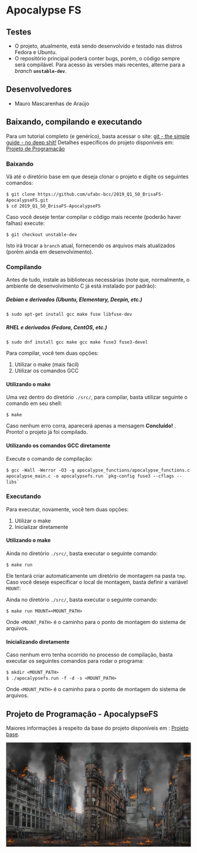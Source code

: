 # Apocalypse FS

## Testes

- O projeto, atualmente, está sendo desenvolvido e testado nas distros Fedora e Ubuntu.
- O repositório principal poderá conter bugs, porém, o código sempre será compilável. Para acesso às versões mais recentes, alterne para a *branch* **`unstable-dev`**.

## Desenvolvedores

- Mauro Mascarenhas de Araújo

## Baixando, compilando e executando

Para um tutorial completo (e genérico), basta acessar o site: [git - the simple guide - no deep shit!](http://rogerdudler.github.io/git-guide/)
Detalhes específicos do projeto disponíveis em: [Projeto de Programação](http://professor.ufabc.edu.br/~e.francesquini/2019.q1.so/projeto/)

### Baixando

Vá até o diretório base em que deseja clonar o projeto e digite os seguintes comandos:

	$ git clone https://github.com/ufabc-bcc/2019_Q1_SO_BrisaFS-ApocalypseFS.git
	$ cd 2019_Q1_SO_BrisaFS-ApocalypseFS
 
Caso você deseje tentar compilar o código mais recente (poderão haver falhas) execute:

	$ git checkout unstable-dev

Isto irá trocar a `branch` atual, fornecendo os arquivos mais atualizados (porém ainda em desenvolvimento).

### Compilando

Antes de tudo, instale as bibliotecas necessárias (note que, normalmente, o ambiente de desenvolvimento C já está instalado por padrão):

##### Debian e derivados (Ubuntu, Elementary, Deepin, etc.)

	$ sudo apt-get install gcc make fuse libfuse-dev

##### RHEL e derivados (Fedora, CentOS, etc.)

	$ sudo dnf install gcc make gcc make fuse3 fuse3-devel

Para compilar, você tem duas opções:

1. Utilizar o make (mais fácil)
2. Utilizar os comandos GCC

#### Utilizando o make

Uma vez dentro do diretório `./src/`, para compilar, basta utilizar seguinte o comando em seu shell:

	$ make

Caso nenhum erro corra, aparecerá apenas a mensagem **Concluído!** . Pronto! o projeto já foi compilado.

#### Utilizando os comandos GCC diretamente

Execute o comando de compilação:

	$ gcc -Wall -Werror -O3 -g apocalypse_functions/apocalypse_functions.c apocalypse_main.c -o apocalypsefs.run `pkg-config fuse3 --cflags --libs`

### Executando

Para executar, novamente, você tem duas opções:
1. Utilizar o make
2. Inicializar diretamente

#### Utilizando o make

Ainda no diretório `./src/`, basta executar o seguinte comando:

	$ make run

Ele tentará criar automaticamente um diretório de montagem na pasta `tmp`. Caso você deseje especificar o local de montagem, basta definir a variável `MOUNT`:

Ainda no diretório `./src/`, basta executar o seguinte comando:

	$ make run MOUNT=<MOUNT_PATH>

Onde `<MOUNT_PATH>` é o caminho para o ponto de montagem do sistema de arquivos.

#### Inicializando diretamente

Caso nenhum erro tenha ocorrido no processo de compilação, basta executar os seguintes comandos para rodar o programa:

	$ mkdir <MOUNT_PATH>
	$ ./apocalypsefs.run -f -d -s <MOUNT_PATH>

Onde `<MOUNT_PATH>` é o caminho para o ponto de montagem do sistema de arquivos.

## Projeto de Programação - ApocalypseFS

Maiores informações à respeito da base do projeto disponíveis em : [Projeto base](base_implementation/).

![ApocalypseFS](figs/apocalypse.jpg)
